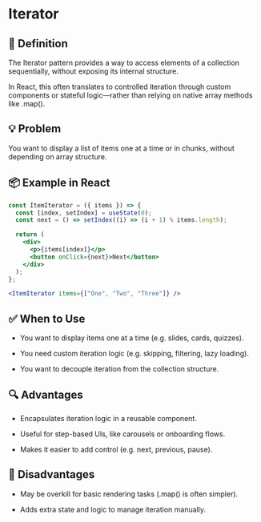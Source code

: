 # Iterator

## 🧭 Definition

The Iterator pattern provides a way to access elements of a collection sequentially, without exposing its internal structure.

In React, this often translates to controlled iteration through custom components or stateful logic—rather than relying on native array methods like .map().

## 💡 Problem

You want to display a list of items one at a time or in chunks, without depending on array structure.

## 📦 Example in React

```jsx
const ItemIterator = ({ items }) => {
  const [index, setIndex] = useState(0);
  const next = () => setIndex((i) => (i + 1) % items.length);

  return (
    <div>
      <p>{items[index]}</p>
      <button onClick={next}>Next</button>
    </div>
  );
};

<ItemIterator items={["One", "Two", "Three"]} />
```

## ✅ When to Use

- You want to display items one at a time (e.g. slides, cards, quizzes).

- You need custom iteration logic (e.g. skipping, filtering, lazy loading).

- You want to decouple iteration from the collection structure.

## 🔍 Advantages

- Encapsulates iteration logic in a reusable component.

- Useful for step-based UIs, like carousels or onboarding flows.

- Makes it easier to add control (e.g. next, previous, pause).

## 🚫 Disadvantages

- May be overkill for basic rendering tasks (.map() is often simpler).

- Adds extra state and logic to manage iteration manually.
